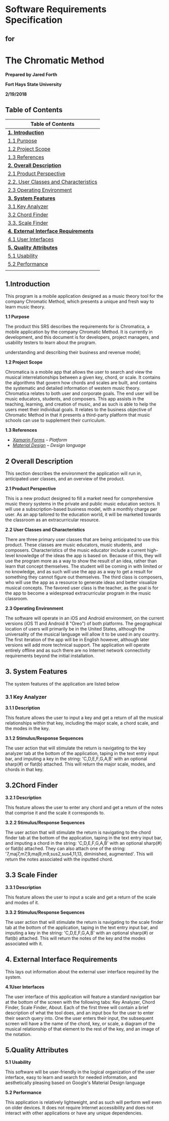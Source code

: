 # Software Requirements Specification
## for
# The Chromatic Method

**Prepared by Jared Forth**

**Fort Hays State University**

**2/19/2018**

## Table of Contents

| Table of Contents        |
| --- |
|         [**1. Introduction**  ](#1introduction)     |
|         [1.1 Purpose](Purpose)        |
|         [1.2 Project Scope](Project-Scope)        |
|         [1.3 References](References)        |
|         [**2. Overall Description**](Overall-Description)        |
|         [2.1 Product Perspective](Product-Perspective)        |
|         [2.2. User Classes and Characteristics](User-Classes-and-Characteristics)        |
|         [2.3 Operating Environment](Operating-Environment)        |
|         [**3. System Features**](System-Features)        |
|         [3.1 Key Analyzer](Key-Analyzer)        |
|         [3.2 Chord Finder](Chord-Finder)        |
|         [3.3. Scale Finder](Scale-Finder)        |
|         [**4. External Interface Requirements**](External-Interface-Requirements)        |
|         [4.1 User Interfaces](User-Interfaces)        |
|         [**5. Quality Attributes**](Quality-Attributes)        |
|         [5.1 Usability](Usability)        |
|         [5.2 Performance](Performance)        |
| |



## 1.Introduction

This program is a mobile application designed as a music theory tool for the company Chromatic Method, which presents a unique and fresh way to learn music theory.

**1.1 Purpose**

The product this SRS describes the requirements for is Chromatica, a mobile application by the company Chromatic Method. It is currently in development, and this document is for developers, project managers, and usability testers to learn about the program.

understanding and describing their business and revenue model;

**1.2 Project Scope**

Chromatica is a mobile app that allows the user to search and view the musical interrelationships between a given key, chord, or scale. It contains the algorithms that govern how chords and scales are built, and contains the systematic and detailed information of western music theory. Chromatica relates to both user and corporate goals. The end user will be music educators, students, and composers. This app assists in the teaching, learning, and creation of music, and as such is able to help the users meet their individual goals. It relates to the business objective of Chromatic Method in that it presents a third-party platform that music schools can use to supplement their curriculum.

**1.3 References**

- [_Xamarin Forms_](https://developer.xamarin.com) _– Platform_
- [_Material Design_](https://material.io/guidelines/) _– Design language_

## 2 Overall Description

This section describes the environment the application will run in, anticipated user classes, and an overview of the product.


**2.1 Product Perspective**

This is a new product designed to fill a market need for comprehensive music theory systems in the private and public music education sectors. It will use a subscription-based business model, with a monthly charge per user. As an app tailored to the education world, it will be marketed towards the classroom as an extracurricular resource.

**2.2 User Classes and Characteristics**

There are three primary user classes that are being anticipated to use this product. These classes are music educators, music students, and composers. Characteristics of the music educator include a current high-level knowledge of the ideas the app is based on. Because of this, they will use the program more as a way to show the result of an idea, rather than learn that concept themselves. The student will be coming in with limited or no knowledge, and as such will use the app as a way to get a result for something they cannot figure out themselves. The third class is composers, who will use the app as a resource to generate ideas and better visualize musical concepts. The favored user class is the teacher, as the goal is for the app to become a widespread extracurricular program in the music classroom.

**2.3 Operating Environment**

The software will operate in an iOS and Android environment, on the current versions (iOS 11 and Android 8 &quot;Oreo&quot;) of both platforms. The geographical location of users will primarily be in the United States, although the universality of the musical language will allow it to be used in any country. The first iteration of the app will be in English however, although later versions will add more technical support. The application will operate entirely offline and as such there are no Internet network connectivity requirements beyond the initial installation.

## 3. System Features

The system features of the application are listed below

### 3.1 Key Analyzer

**3.1.1 Description**

This feature allows the user to input a key and get a return of all the musical relationships within that key, including the major scale, a chord scale, and the modes in the key.

**3.1.2        Stimulus/Response Sequences**

The user action that will stimulate the return is navigating to the key analyzer tab at the bottom of the application, taping in the text entry input bar, and imputing a key in the string: &#39;C,D,E,F,G,A,B&#39; with an optional sharp(#) or flat(b) attached. This will return the major scale, modes, and chords in that key.

## 3.2Chord Finder

**3.2.1        Description**

This feature allows the user to enter any chord and get a return of the notes that comprise it and the scale it corresponds to.

**3.2.2        Stimulus/Response Sequences**

The user action that will stimulate the return is navigating to the chord finder tab at the bottom of the application, taping in the text entry input bar, and imputing a chord in the string: &#39;C,D,E,F,G,A,B&#39; with an optional sharp(#) or flat(b) attached. They can also attach one of the string: &#39;7,maj7,m7,9,maj9,m9,sus2,sus4,11,13, diminished, augmented&#39;. This will return the notes associated with the inputted chord.

## 3.3 Scale Finder

**3.3.1        Description**

This feature allows the user to input a scale and get a return of the scale and modes of it.

**3.3.2        Stimulus/Response Sequences**

The user action that will stimulate the return is navigating to the scale finder tab at the bottom of the application, taping in the text entry input bar, and imputing a key in the string: &#39;C,D,E,F,G,A,B&#39; with an optional sharp(#) or flat(b) attached. This will return the notes of the key and the modes associated with it.

## 4. External Interface Requirements

This lays out information about the external user interface required by the system.

**4.1User Interfaces**

The user interface of this application will feature a standard navigation bar at the bottom of the screen with the following tabs: Key Analyzer, Chord Finder, Scale Finder, About. Each of the first three will contain a brief description of what the tool does, and an input box for the user to enter their search query into. One the user enters their input, the subsequent screen will have a the name of the chord, key, or scale, a diagram of the musical relationship of that element to the rest of the key, and an image of the notation.

## 5.Quality Attributes

**5.1 Usability**

This software will be user-friendly in the logical organization of the user interface, easy to learn and search for needed information, and aesthetically pleasing based on Google&#39;s Material Design language

**5.2 Performance**

This application is relatively lightweight, and as such will perform well even on older devices. It does not require Internet accessibility and does not interact with other applications or have any unique dependencies.
